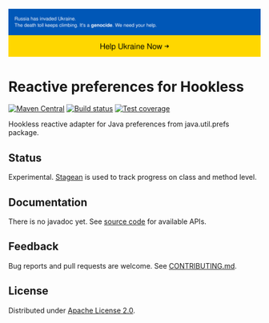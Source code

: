 <!--- Generated by scripts/configure.py --->
[![SWUbanner](https://raw.githubusercontent.com/vshymanskyy/StandWithUkraine/main/banner2-direct.svg)](https://github.com/vshymanskyy/StandWithUkraine/blob/main/docs/README.md)

# Reactive preferences for Hookless

[![Maven Central](https://img.shields.io/maven-central/v/com.machinezoo.hookless/hookless-prefs)](https://central.sonatype.com/artifact/com.machinezoo.hookless/hookless-prefs)
[![Build status](https://github.com/robertvazan/hookless-prefs/workflows/build/badge.svg)](https://github.com/robertvazan/hookless-prefs/actions/workflows/build.yml)
[![Test coverage](https://codecov.io/gh/robertvazan/hookless-prefs/branch/master/graph/badge.svg)](https://codecov.io/gh/robertvazan/hookless-prefs)

Hookless reactive adapter for Java preferences from java.util.prefs package.

## Status

Experimental. [Stagean](https://stagean.machinezoo.com/) is used to track progress on class and method level.

## Documentation

There is no javadoc yet. See [source code](src/main/java/com/machinezoo/hookless/prefs) for available APIs.

## Feedback

Bug reports and pull requests are welcome. See [CONTRIBUTING.md](CONTRIBUTING.md).

## License

Distributed under [Apache License 2.0](LICENSE).
